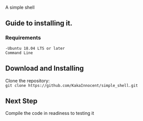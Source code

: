 A simple shell
## Guide to installing it.
### Requirements
`-Ubuntu 18.04 LTS or later` </br>
`Command Line`
## Download and Installing
Clone the repository: </br>
`git clone https://github.com/KakaInnocent/simple_shell.git`
## Next Step
Compile the code in readiness to testing it

